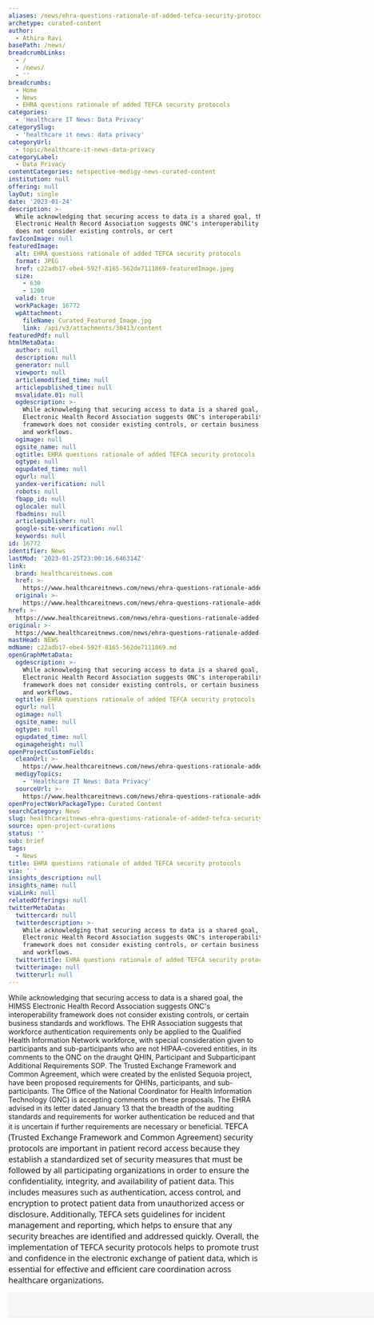 ```yaml
---
aliases: /news/ehra-questions-rationale-of-added-tefca-security-protocols
archetype: curated-content
author:
  - Athira Ravi
basePath: /news/
breadcrumbLinks:
  - /
  - /news/
  - ''
breadcrumbs:
  - Home
  - News
  - EHRA questions rationale of added TEFCA security protocols
categories:
  - 'Healthcare IT News: Data Privacy'
categorySlug:
  - 'healthcare it news: data privacy'
categoryUrl:
  - topic/healthcare-it-news-data-privacy
categoryLabel:
  - Data Privacy
contentCategories: netspective-medigy-news-curated-content
institution: null
offering: null
layOut: single
date: '2023-01-24'
description: >-
  While acknowledging that securing access to data is a shared goal, the HIMSS
  Electronic Health Record Association suggests ONC's interoperability framework
  does not consider existing controls, or cert
favIconImage: null
featuredImage:
  alt: EHRA questions rationale of added TEFCA security protocols
  format: JPEG
  href: c22adb17-ebe4-592f-8165-562de7111869-featuredImage.jpeg
  size:
    - 630
    - 1200
  valid: true
  workPackage: 16772
  wpAttachment:
    fileName: Curated_Featured_Image.jpg
    link: /api/v3/attachments/30413/content
featuredPdf: null
htmlMetaData:
  author: null
  description: null
  generator: null
  viewport: null
  articlemodified_time: null
  articlepublished_time: null
  msvalidate.01: null
  ogdescription: >-
    While acknowledging that securing access to data is a shared goal, the HIMSS
    Electronic Health Record Association suggests ONC's interoperability
    framework does not consider existing controls, or certain business standards
    and workflows.
  ogimage: null
  ogsite_name: null
  ogtitle: EHRA questions rationale of added TEFCA security protocols
  ogtype: null
  ogupdated_time: null
  ogurl: null
  yandex-verification: null
  robots: null
  fbapp_id: null
  oglocale: null
  fbadmins: null
  articlepublisher: null
  google-site-verification: null
  keywords: null
id: 16772
identifier: News
lastMod: '2023-01-25T23:00:16.646314Z'
link:
  brand: healthcareitnews.com
  href: >-
    https://www.healthcareitnews.com/news/ehra-questions-rationale-added-tefca-security-protocols
  original: >-
    https://www.healthcareitnews.com/news/ehra-questions-rationale-added-tefca-security-protocols
href: >-
  https://www.healthcareitnews.com/news/ehra-questions-rationale-added-tefca-security-protocols
original: >-
  https://www.healthcareitnews.com/news/ehra-questions-rationale-added-tefca-security-protocols
mastHead: NEWS
mdName: c22adb17-ebe4-592f-8165-562de7111869.md
openGraphMetaData:
  ogdescription: >-
    While acknowledging that securing access to data is a shared goal, the HIMSS
    Electronic Health Record Association suggests ONC's interoperability
    framework does not consider existing controls, or certain business standards
    and workflows.
  ogtitle: EHRA questions rationale of added TEFCA security protocols
  ogurl: null
  ogimage: null
  ogsite_name: null
  ogtype: null
  ogupdated_time: null
  ogimageheight: null
openProjectCustomFields:
  cleanUrl: >-
    https://www.healthcareitnews.com/news/ehra-questions-rationale-added-tefca-security-protocols
  medigyTopics:
    - 'Healthcare IT News: Data Privacy'
  sourceUrl: >-
    https://www.healthcareitnews.com/news/ehra-questions-rationale-added-tefca-security-protocols
openProjectWorkPackageType: Curated Content
searchCategory: News
slug: healthcareitnews-ehra-questions-rationale-of-added-tefca-security-protocols
source: open-project-curations
status: ''
sub: brief
tags:
  - News
title: EHRA questions rationale of added TEFCA security protocols
via: ' '
insights_description: null
insights_name: null
viaLink: null
relatedOfferings: null
twitterMetaData:
  twittercard: null
  twitterdescription: >-
    While acknowledging that securing access to data is a shared goal, the HIMSS
    Electronic Health Record Association suggests ONC's interoperability
    framework does not consider existing controls, or certain business standards
    and workflows.
  twittertitle: EHRA questions rationale of added TEFCA security protocols
  twitterimage: null
  twitterurl: null
---
```

<p>While acknowledging that securing access to data is a shared goal, the HIMSS Electronic Health Record Association suggests ONC's interoperability framework does not consider existing controls, or certain business standards and workflows. The EHR Association suggests that workforce authentication requirements only be applied to the Qualified Health Information Network workforce, with special consideration given to participants and sub-participants who are not HIPAA-covered entities, in its comments to the ONC on the draught QHIN, Participant and Subparticipant Additional Requirements SOP. The Trusted Exchange Framework and Common Agreement, which were created by the enlisted Sequoia project, have been proposed requirements for QHINs, participants, and sub-participants. The Office of the National Coordinator for Health Information Technology (ONC) is accepting comments on these proposals. The EHRA advised in its letter dated January 13 that the breadth of the auditing standards and requirements for worker authentication be reduced and that it is uncertain if further requirements are necessary or beneficial.&nbsp;<span style="color: var(--tw-prose-body); font-size: 1rem; white-space: pre-wrap; background-color: rgba(247,247,248,var(--tw-bg-opacity)); font-family: Söhne, ui-sans-serif, system-ui, -apple-system, &quot;Segoe UI&quot;, Roboto, Ubuntu, Cantarell, &quot;Noto Sans&quot;, sans-serif, &quot;Helvetica Neue&quot;, Arial, &quot;Apple Color Emoji&quot;, &quot;Segoe UI Emoji&quot;, &quot;Segoe UI Symbol&quot;, &quot;Noto Color Emoji&quot;;">TEFCA (Trusted Exchange Framework and Common Agreement) security protocols are important in patient record access because they establish a standardized set of security measures that must be followed by all participating organizations in order to ensure the confidentiality, integrity, and availability of patient data. This includes measures such as authentication, access control, and encryption to protect patient data from unauthorized access or disclosure. Additionally, TEFCA sets guidelines for incident management and reporting, which helps to ensure that any security breaches are identified and addressed quickly. Overall, the implementation of TEFCA security protocols helps to promote trust and confidence in the electronic exchange of patient data, which is essential for effective and efficient care coordination across healthcare organizations.</span></p><div class="w-full border-b border-black/10 dark:border-gray-900/50 text-gray-800 dark:text-gray-100 group bg-gray-50 dark:bg-[#444654]" style="border-width: 0px 0px 1px; border-style: solid; border-color: rgba(0, 0, 0, 0.1); border-image: initial; box-sizing: border-box; --tw-border-spacing-x:0; --tw-border-spacing-y:0; --tw-translate-x:0; --tw-translate-y:0; --tw-rotate:0; --tw-skew-x:0; --tw-skew-y:0; --tw-scale-x:1; --tw-scale-y:1; --tw-pan-x: ; --tw-pan-y: ; --tw-pinch-zoom: ; --tw-scroll-snap-strictness:proximity; --tw-ordinal: ; --tw-slashed-zero: ; --tw-numeric-figure: ; --tw-numeric-spacing: ; --tw-numeric-fraction: ; --tw-ring-inset: ; --tw-ring-offset-width:0px; --tw-ring-offset-color:#fff; --tw-ring-color:rgba(59,130,246,0.5); --tw-ring-offset-shadow:0 0 transparent; --tw-ring-shadow:0 0 transparent; --tw-shadow:0 0 transparent; --tw-shadow-colored:0 0 transparent; --tw-blur: ; --tw-brightness: ; --tw-contrast: ; --tw-grayscale: ; --tw-hue-rotate: ; --tw-invert: ; --tw-saturate: ; --tw-sepia: ; --tw-drop-shadow: ; --tw-backdrop-blur: ; --tw-backdrop-brightness: ; --tw-backdrop-contrast: ; --tw-backdrop-grayscale: ; --tw-backdrop-hue-rotate: ; --tw-backdrop-invert: ; --tw-backdrop-opacity: ; --tw-backdrop-saturate: ; --tw-backdrop-sepia: ; width: 1276px; --tw-bg-opacity:1; background-color: rgba(247,247,248,var(--tw-bg-opacity)); --tw-text-opacity:1; color: rgba(52,53,65,var(--tw-text-opacity)); font-family: Söhne, ui-sans-serif, system-ui, -apple-system, &quot;Segoe UI&quot;, Roboto, Ubuntu, Cantarell, &quot;Noto Sans&quot;, sans-serif, &quot;Helvetica Neue&quot;, Arial, &quot;Apple Color Emoji&quot;, &quot;Segoe UI Emoji&quot;, &quot;Segoe UI Symbol&quot;, &quot;Noto Color Emoji&quot;; font-size: 14px;"><div class="text-base gap-4 md:gap-6 m-auto md:max-w-2xl lg:max-w-2xl xl:max-w-3xl p-4 md:py-6 flex lg:px-0" style="border: 0px solid rgb(217, 217, 227); box-sizing: border-box; --tw-border-spacing-x:0; --tw-border-spacing-y:0; --tw-translate-x:0; --tw-translate-y:0; --tw-rotate:0; --tw-skew-x:0; --tw-skew-y:0; --tw-scale-x:1; --tw-scale-y:1; --tw-pan-x: ; --tw-pan-y: ; --tw-pinch-zoom: ; --tw-scroll-snap-strictness:proximity; --tw-ordinal: ; --tw-slashed-zero: ; --tw-numeric-figure: ; --tw-numeric-spacing: ; --tw-numeric-fraction: ; --tw-ring-inset: ; --tw-ring-offset-width:0px; --tw-ring-offset-color:#fff; --tw-ring-color:rgba(59,130,246,0.5); --tw-ring-offset-shadow:0 0 transparent; --tw-ring-shadow:0 0 transparent; --tw-shadow:0 0 transparent; --tw-shadow-colored:0 0 transparent; --tw-blur: ; --tw-brightness: ; --tw-contrast: ; --tw-grayscale: ; --tw-hue-rotate: ; --tw-invert: ; --tw-saturate: ; --tw-sepia: ; --tw-drop-shadow: ; --tw-backdrop-blur: ; --tw-backdrop-brightness: ; --tw-backdrop-contrast: ; --tw-backdrop-grayscale: ; --tw-backdrop-hue-rotate: ; --tw-backdrop-invert: ; --tw-backdrop-opacity: ; --tw-backdrop-saturate: ; --tw-backdrop-sepia: ; margin: auto; display: flex; gap: 1.5rem; padding: 1.5rem 0px; font-size: 1rem; line-height: 1.5rem; max-width: 48rem;"><div class="relative flex w-[calc(100%-50px)] md:flex-col lg:w-[calc(100%-115px)]" style="border: 0px solid rgb(217, 217, 227); box-sizing: border-box; --tw-border-spacing-x:0; --tw-border-spacing-y:0; --tw-translate-x:0; --tw-translate-y:0; --tw-rotate:0; --tw-skew-x:0; --tw-skew-y:0; --tw-scale-x:1; --tw-scale-y:1; --tw-pan-x: ; --tw-pan-y: ; --tw-pinch-zoom: ; --tw-scroll-snap-strictness:proximity; --tw-ordinal: ; --tw-slashed-zero: ; --tw-numeric-figure: ; --tw-numeric-spacing: ; --tw-numeric-fraction: ; --tw-ring-inset: ; --tw-ring-offset-width:0px; --tw-ring-offset-color:#fff; --tw-ring-color:rgba(59,130,246,0.5); --tw-ring-offset-shadow:0 0 transparent; --tw-ring-shadow:0 0 transparent; --tw-shadow:0 0 transparent; --tw-shadow-colored:0 0 transparent; --tw-blur: ; --tw-brightness: ; --tw-contrast: ; --tw-grayscale: ; --tw-hue-rotate: ; --tw-invert: ; --tw-saturate: ; --tw-sepia: ; --tw-drop-shadow: ; --tw-backdrop-blur: ; --tw-backdrop-brightness: ; --tw-backdrop-contrast: ; --tw-backdrop-grayscale: ; --tw-backdrop-hue-rotate: ; --tw-backdrop-invert: ; --tw-backdrop-opacity: ; --tw-backdrop-saturate: ; --tw-backdrop-sepia: ; position: relative; display: flex; width: calc(100% - 115px); flex-direction: column;"><div class="text-gray-400 flex self-end lg:self-center justify-center mt-2 gap-4 lg:gap-1 lg:absolute lg:top-0 lg:translate-x-full lg:right-0 lg:mt-0 lg:pl-2 visible" style="border: 0px solid rgb(217, 217, 227); box-sizing: border-box; --tw-border-spacing-x:0; --tw-border-spacing-y:0; --tw-translate-x:100%; --tw-translate-y:0; --tw-rotate:0; --tw-skew-x:0; --tw-skew-y:0; --tw-scale-x:1; --tw-scale-y:1; --tw-pan-x: ; --tw-pan-y: ; --tw-pinch-zoom: ; --tw-scroll-snap-strictness:proximity; --tw-ordinal: ; --tw-slashed-zero: ; --tw-numeric-figure: ; --tw-numeric-spacing: ; --tw-numeric-fraction: ; --tw-ring-inset: ; --tw-ring-offset-width:0px; --tw-ring-offset-color:#fff; --tw-ring-color:rgba(59,130,246,0.5); --tw-ring-offset-shadow:0 0 transparent; --tw-ring-shadow:0 0 transparent; --tw-shadow:0 0 transparent; --tw-shadow-colored:0 0 transparent; --tw-blur: ; --tw-brightness: ; --tw-contrast: ; --tw-grayscale: ; --tw-hue-rotate: ; --tw-invert: ; --tw-saturate: ; --tw-sepia: ; --tw-drop-shadow: ; --tw-backdrop-blur: ; --tw-backdrop-brightness: ; --tw-backdrop-contrast: ; --tw-backdrop-grayscale: ; --tw-backdrop-hue-rotate: ; --tw-backdrop-invert: ; --tw-backdrop-opacity: ; --tw-backdrop-saturate: ; --tw-backdrop-sepia: ; visibility: visible; margin-top: 0px; display: flex; justify-content: center; gap: 0.25rem; align-self: center; --tw-text-opacity:1; color: rgba(172,172,190,var(--tw-text-opacity)); position: absolute; top: 0px; right: 0px; transform: translate(var(--tw-translate-x),var(--tw-translate-y)) rotate(var(--tw-rotate)) skewX(var(--tw-skew-x)) skewY(var(--tw-skew-y)) scaleX(var(--tw-scale-x)) scaleY(var(--tw-scale-y)); padding-left: 0.5rem;"><button class="p-1 rounded-md hover:bg-gray-100 hover:text-gray-700 dark:text-gray-400 dark:hover:bg-gray-700 dark:hover:text-gray-200 disabled:dark:hover:text-gray-400" style="border-width: 0px; border-style: solid; border-color: rgb(217, 217, 227); --tw-border-spacing-x:0; --tw-border-spacing-y:0; --tw-translate-x:0; --tw-translate-y:0; --tw-rotate:0; --tw-skew-x:0; --tw-skew-y:0; --tw-scale-x:1; --tw-scale-y:1; --tw-pan-x: ; --tw-pan-y: ; --tw-pinch-zoom: ; --tw-scroll-snap-strictness:proximity; --tw-ordinal: ; --tw-slashed-zero: ; --tw-numeric-figure: ; --tw-numeric-spacing: ; --tw-numeric-fraction: ; --tw-ring-inset: ; --tw-ring-offset-width:0px; --tw-ring-offset-color:#fff; --tw-ring-color:rgba(59,130,246,0.5); --tw-ring-offset-shadow:0 0 transparent; --tw-ring-shadow:0 0 transparent; --tw-shadow:0 0 transparent; --tw-shadow-colored:0 0 transparent; --tw-blur: ; --tw-brightness: ; --tw-contrast: ; --tw-grayscale: ; --tw-hue-rotate: ; --tw-invert: ; --tw-saturate: ; --tw-sepia: ; --tw-drop-shadow: ; --tw-backdrop-blur: ; --tw-backdrop-brightness: ; --tw-backdrop-contrast: ; --tw-backdrop-grayscale: ; --tw-backdrop-hue-rotate: ; --tw-backdrop-invert: ; --tw-backdrop-opacity: ; --tw-backdrop-saturate: ; --tw-backdrop-sepia: ; font-family: inherit; font-size: 16px; font-weight: inherit; line-height: inherit; margin: 0px; padding: 0.25rem; appearance: button; background-image: none; cursor: pointer; border-radius: 0.375rem;"><svg stroke="currentColor" fill="none" stroke-width="2" viewbox="0 0 24 24" stroke-linecap="round" stroke-linejoin="round" class="h-4 w-4" height="1em" width="1em" xmlns="http://www.w3.org/2000/svg"><path d="M14 9V5a3 3 0 0 0-3-3l-4 9v11h11.28a2 2 0 0 0 2-1.7l1.38-9a2 2 0 0 0-2-2.3zM7 22H4a2 2 0 0 1-2-2v-7a2 2 0 0 1 2-2h3"></path></svg></button><button class="p-1 rounded-md hover:bg-gray-100 hover:text-gray-700 dark:text-gray-400 dark:hover:bg-gray-700 dark:hover:text-gray-200 disabled:dark:hover:text-gray-400" style="border-width: 0px; border-style: solid; border-color: rgb(217, 217, 227); --tw-border-spacing-x:0; --tw-border-spacing-y:0; --tw-translate-x:0; --tw-translate-y:0; --tw-rotate:0; --tw-skew-x:0; --tw-skew-y:0; --tw-scale-x:1; --tw-scale-y:1; --tw-pan-x: ; --tw-pan-y: ; --tw-pinch-zoom: ; --tw-scroll-snap-strictness:proximity; --tw-ordinal: ; --tw-slashed-zero: ; --tw-numeric-figure: ; --tw-numeric-spacing: ; --tw-numeric-fraction: ; --tw-ring-inset: ; --tw-ring-offset-width:0px; --tw-ring-offset-color:#fff; --tw-ring-color:rgba(59,130,246,0.5); --tw-ring-offset-shadow:0 0 transparent; --tw-ring-shadow:0 0 transparent; --tw-shadow:0 0 transparent; --tw-shadow-colored:0 0 transparent; --tw-blur: ; --tw-brightness: ; --tw-contrast: ; --tw-grayscale: ; --tw-hue-rotate: ; --tw-invert: ; --tw-saturate: ; --tw-sepia: ; --tw-drop-shadow: ; --tw-backdrop-blur: ; --tw-backdrop-brightness: ; --tw-backdrop-contrast: ; --tw-backdrop-grayscale: ; --tw-backdrop-hue-rotate: ; --tw-backdrop-invert: ; --tw-backdrop-opacity: ; --tw-backdrop-saturate: ; --tw-backdrop-sepia: ; font-family: inherit; font-size: 16px; font-weight: inherit; line-height: inherit; margin: 0px; padding: 0.25rem; appearance: button; background-image: none; cursor: pointer; border-radius: 0.375rem;"><svg stroke="currentColor" fill="none" stroke-width="2" viewbox="0 0 24 24" stroke-linecap="round" stroke-linejoin="round" class="h-4 w-4" height="1em" width="1em" xmlns="http://www.w3.org/2000/svg"><path d="M10 15v4a3 3 0 0 0 3 3l4-9V2H5.72a2 2 0 0 0-2 1.7l-1.38 9a2 2 0 0 0 2 2.3zm7-13h2.67A2.31 2.31 0 0 1 22 4v7a2.31 2.31 0 0 1-2.33 2H17"></path></svg></button></div></div></div></div>